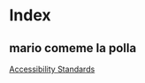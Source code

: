<html>
  <head>
        <meta charset="utf 8">
        <title>Index</title>
 
  </head>
  <body>
    <h1>Index</h1>
    <h2>mario comeme la polla</h2>
    <a href="https://5813954.github.io/MY-WEBPAGE/Accesibility-standarts.html"> Accessibility Standards</a>
  </body>
  
</html>
